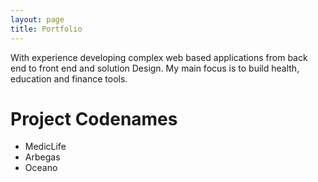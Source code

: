 ```yaml
---
layout: page
title: Portfolio
---
```

<p class="message">With experience developing complex web based applications from back end to front end and solution Design. 
My main focus is to build health, education and finance tools.
</p>

Project Codenames
====
* MedicLife
* Arbegas
* Oceano